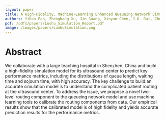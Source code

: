 ```yaml
---
layout: paper
title: A High-Fidelity, Machine-Learning Enhanced Queueing Network Simulation Model For Hospital Ultrasound Operations
authors: Yihan Pan, Zhenghang Xu, Jin Guang, Xinyun Chen, J.G. Dai, Chengwenjian Wang, Xuanming Zhang, Jingjing Sun, Pengyi Shi, Yichuan Ding, Song Wu, Kai Yang, Hongxin Pan
pdf: /pdfs/papers/Luohu_Simulation_Report.pdf
image: /images/papers/LuohuSimulation.png
---
```


# Abstract
We collaborate with a large teaching hospital in Shenzhen, China and build a high-fidelity simulation model for its ultrasound center to predict key performance metrics, including the distributions of queue length, waiting time and sojourn time, with high accuracy. The key challenge to build an accurate simulation model is to understand the complicated patient routing at the ultrasound center. To address the issue, we propose a novel two-level routing component to the queueing network model and use machine learning tools to calibrate the routing components from data. Our empirical results show that the calibrated model is of high fidelity and yields accurate prediction results for the performance metrics.
